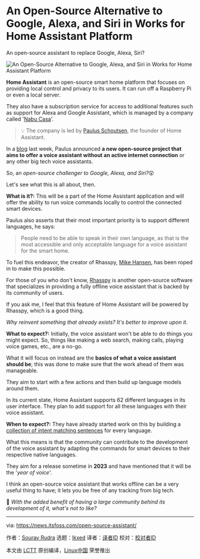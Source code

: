[#]: subject: "An Open-Source Alternative to Google, Alexa, and Siri in Works for Home Assistant Platform"
[#]: via: "https://news.itsfoss.com/open-source-assistant/"
[#]: author: "Sourav Rudra https://news.itsfoss.com/author/sourav/"
[#]: collector: "lkxed"
[#]: translator: "geekpi"
[#]: reviewer: " "
[#]: publisher: " "
[#]: url: " "

An Open-Source Alternative to Google, Alexa, and Siri in Works for Home Assistant Platform
======

An open-source assistant to replace Google, Alexa, Siri?

![An Open-Source Alternative to Google, Alexa, and Siri in Works for Home Assistant Platform][1]

**Home Assistant** is an open-source smart home platform that focuses on providing local control and privacy to its users. It can run off a Raspberry Pi or even a local server.

They also have a subscription service for access to additional features such as support for Alexa and Google Assistant, which is managed by a company called '[Nabu Casa][2]'.

> 💡 The company is led by [Paulus Schoutsen][3], the founder of Home Assistant.

In a [blog][4] last week, Paulus announced **a new open-source project that aims to offer a voice assistant without an active internet connection** or any other big tech voice assistants.

So, an _open-source challenger to Google, Alexa, and Siri?_😲

Let's see what this is all about, then.

**What is it?:** This will be a part of the Home Assistant application and will offer the ability to run voice commands locally to control the connected smart devices.

Paulus also asserts that their most important priority is to support different languages, he says:

> People need to be able to speak in their own language, as that is the most accessible and only acceptable language for a voice assistant for the smart home.

To fuel this endeavor, the creator of Rhasspy, [Mike Hansen][5], has been roped in to make this possible.

For those of you who don't know, [Rhasspy][6] is another open-source software that specializes in providing a fully offline voice assistant that is backed by its community of users.

If you ask me, I feel that this feature of Home Assistant will be powered by Rhasspy, which is a good thing.

_Why reinvent something that already exists? It's better to improve upon it._

**What to expect?:** Initially, the voice assistant won't be able to do things you might expect. So, things like making a web search, making calls, playing voice games, etc., are a no-go.

What it will focus on instead are the **basics of what a voice assistant should be**; this was done to make sure that the work ahead of them was manageable.

They aim to start with a few actions and then build up language models around them.

In its current state, Home Assistant supports 62 different languages in its user interface. They plan to add support for all these languages with their voice assistant.

**When to expect?:** They have already started work on this by building a [collection of intent matching sentences][7] for every language.

What this means is that the community can contribute to the development of the voice assistant by adapting the commands for smart devices to their respective native languages.

They aim for a release sometime in **2023** and have mentioned that it will be the '_year of voice_'.

I think an open-source voice assistant that works offline can be a very useful thing to have; it lets you be free of any tracking from big tech.

💬 _With the added benefit of having a large community behind its development of it, what's not to like?_

--------------------------------------------------------------------------------

via: https://news.itsfoss.com/open-source-assistant/

作者：[Sourav Rudra][a]
选题：[lkxed][b]
译者：[译者ID](https://github.com/译者ID)
校对：[校对者ID](https://github.com/校对者ID)

本文由 [LCTT](https://github.com/LCTT/TranslateProject) 原创编译，[Linux中国](https://linux.cn/) 荣誉推出

[a]: https://news.itsfoss.com/author/sourav/
[b]: https://github.com/lkxed
[1]: https://news.itsfoss.com/content/images/size/w2000/2022/12/open-source-home-assistant-in-works.png
[2]: https://www.nabucasa.com
[3]: https://twitter.com/balloob
[4]: https://www.home-assistant.io/blog/2022/12/20/year-of-voice/
[5]: https://synesthesiam.com
[6]: https://rhasspy.readthedocs.io
[7]: https://github.com/home-assistant/intents
